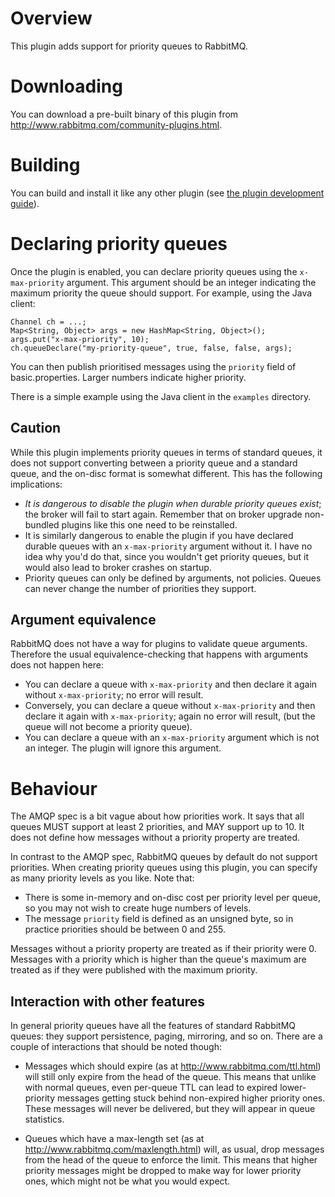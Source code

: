 # Overview

This plugin adds support for priority queues to RabbitMQ.

# Downloading

You can download a pre-built binary of this plugin from
http://www.rabbitmq.com/community-plugins.html.

# Building

You can build and install it like any other plugin (see
[the plugin development guide](http://www.rabbitmq.com/plugin-development.html)).

# Declaring priority queues

Once the plugin is enabled, you can declare priority queues using the
`x-max-priority` argument. This argument should be an integer
indicating the maximum priority the queue should support. For example,
using the Java client:

    Channel ch = ...;
    Map<String, Object> args = new HashMap<String, Object>();
    args.put("x-max-priority", 10);
    ch.queueDeclare("my-priority-queue", true, false, false, args);

You can then publish prioritised messages using the `priority` field
of basic.properties. Larger numbers indicate higher priority.

There is a simple example using the Java client in the `examples` directory.

## Caution

While this plugin implements priority queues in terms of standard
queues, it does not support converting between a priority queue and a
standard queue, and the on-disc format is somewhat different. This has
the following implications:

* _It is dangerous to disable the plugin when durable priority queues exist_;
  the broker will fail to start again. Remember that on broker upgrade
  non-bundled plugins like this one need to be reinstalled.
* It is similarly dangerous to enable the plugin if you have declared
  durable queues with an `x-max-priority` argument without it. I have no
  idea why you'd do that, since you wouldn't get priority queues, but
  it would also lead to broker crashes on startup.
* Priority queues can only be defined by arguments, not policies. Queues can
  never change the number of priorities they support.

## Argument equivalence

RabbitMQ does not have a way for plugins to validate queue
arguments. Therefore the usual equivalence-checking that happens with
arguments does not happen here:

* You can declare a queue with `x-max-priority` and then declare it
  again without `x-max-priority`; no error will result.
* Conversely, you can declare a queue without `x-max-priority` and then
  declare it again with `x-max-priority`; again no error will result,
  (but the queue will not become a priority queue).
* You can declare a queue with an `x-max-priority` argument which is not
  an integer. The plugin will ignore this argument.

# Behaviour

The AMQP spec is a bit vague about how priorities work. It says that
all queues MUST support at least 2 priorities, and MAY support up to
10. It does not define how messages without a priority property are
treated.

In contrast to the AMQP spec, RabbitMQ queues by default do not
support priorities. When creating priority queues using this plugin,
you can specify as many priority levels as you like. Note that:

* There is some in-memory and on-disc cost per priority level per
  queue, so you may not wish to create huge numbers of levels.
* The message `priority` field is defined as an unsigned byte, so in
  practice priorities should be between 0 and 255.

Messages without a priority property are treated as if their priority were
0. Messages with a priority which is higher than the queue's
maximum are treated as if they were published with the maximum priority.

## Interaction with other features

In general priority queues have all the features of standard RabbitMQ
queues: they support persistence, paging, mirroring, and so on. There
are a couple of interactions that should be noted though:

* Messages which should expire (as at
  http://www.rabbitmq.com/ttl.html) will still only expire from the
  head of the queue. This means that unlike with normal queues, even
  per-queue TTL can lead to expired lower-priority messages getting
  stuck behind non-expired higher priority ones. These messages will
  never be delivered, but they will appear in queue statistics.

* Queues which have a max-length set (as at
  http://www.rabbitmq.com/maxlength.html) will, as usual, drop
  messages from the head of the queue to enforce the limit. This means
  that higher priority messages might be dropped to make way for lower
  priority ones, which might not be what you would expect.
